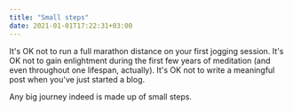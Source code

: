 ```yaml
---
title: "Small steps"
date: 2021-01-01T17:22:31+03:00
---
```


It's OK not to run a full marathon distance on your first jogging session. It's OK not to gain enlightment during the first few years of meditation (and even throughout one lifespan, actually). It's OK not to write a meaningful post when you've just started a blog.

Any big journey indeed is made up of small steps.